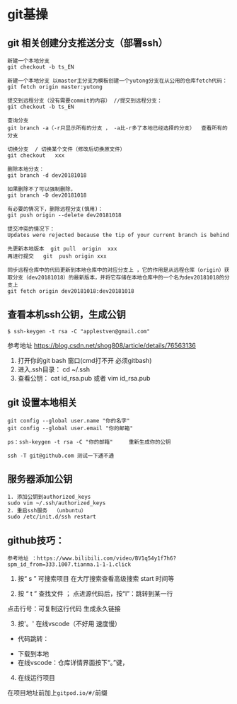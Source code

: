 # git基操 
## git  相关创建分支推送分支（部署ssh）
    新建一个本地分支 
    git checkout -b ts_EN

    新建一个本地分支 以master主分支为模板创建一个yutong分支在从公用的仓库fetch代码：
    git fetch origin master:yutong

    提交到远程分支（没有需要commit的内容） //提交到远程分支：
    git checkout -b ts_EN

    查询分支
    git branch -a（-r只显示所有的分支 ， -a比-r多了本地已经选择的分支）  查看所有的分支  

    切换分支  / 切换某个文件（修改后切换原文件） 
    git checkout   xxx  

    删除本地分支： 
    git branch -d dev20181018

    如果删除不了可以强制删除，
    git branch -D dev20181018

    有必要的情况下，删除远程分支(慎用)：
    git push origin --delete dev20181018

    提交冲突的情况下： 
    Updates were rejected because the tip of your current branch is behind

    先更新本地版本  git pull  origin  xxx  
    再进行提交   git  push origin xxx 

    同步远程仓库中的代码更新到本地仓库中的对应分支上 ，它的作用是从远程仓库（origin）获取分支（dev20181018）的最新版本，并将它存储在本地仓库中的一个名为dev20181018的分支上
    git fetch origin dev20181018:dev20181018


##  查看本机ssh公钥，生成公钥
    $ ssh-keygen -t rsa -C "applestven@gmail.com"
参考地址 https://blog.csdn.net/shog808/article/details/76563136

1. 打开你的git bash 窗口(cmd打不开 必须gitbash)
2. 进入.ssh目录： cd ~/.ssh
3. 查看公钥： cat id_rsa.pub 或者 vim id_rsa.pub

## git 设置本地相关
    git config --global user.name "你的名字"
    git config --global user.email "你的邮箱"

    ps：ssh-keygen -t rsa -C "你的邮箱"     重新生成你的公钥

    ssh -T git@github.com 测试一下通不通

## 服务器添加公钥

    1. 添加公钥到authorized_keys 
    sudo vim ~/.ssh/authorized_keys
    2. 重启ssh服务  （unbuntu）
    sudo /etc/init.d/ssh restart


## github技巧： 

    参考地址 ：https://www.bilibili.com/video/BV1q54y1f7h6?spm_id_from=333.1007.tianma.1-1-1.click

1.  按“ s ”  可搜索项目  在大厅搜索查看高级搜索  start  时间等

2.  按 “ t ” 查找文件 ； 点进源代码后，按“l”：跳转到某一行 

点击行号：可复制这行代码 生成永久链接

3. 按'。' 在线vscode（不好用 速度慢）
-  代码跳转：
+ 下载到本地
+  在线vscode：仓库详情界面按下“。”键，

4. 在线运行项目

在项目地址前加上`gitpod.io/#/`前缀
<!-- 登陆：
加载：
运行： -->

